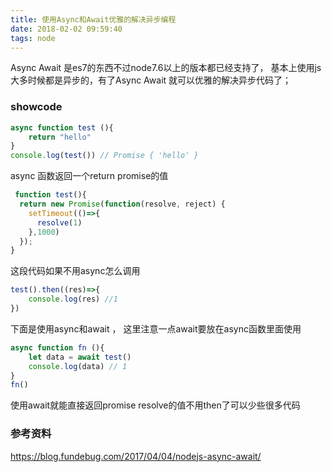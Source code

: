 ```yaml
---
title: 使用Async和Await优雅的解决异步编程
date: 2018-02-02 09:59:40
tags: node
---
```


Async Await 是es7的东西不过node7.6以上的版本都已经支持了，
基本上使用js大多时候都是异步的，有了Async Await 就可以优雅的解决异步代码了；


### showcode


```js
async function test (){
    return "hello"
}
console.log(test()) // Promise { 'hello' }
```
async 函数返回一个return promise的值 

<!-- more -->

```js
 function test(){
  return new Promise(function(resolve, reject) {
    setTimeout(()=>{
      resolve(1)
    },1000)
  });
}

```
这段代码如果不用async怎么调用

```js
test().then((res)=>{
    console.log(res) //1 
})
```
下面是使用async和await ， 这里注意一点await要放在async函数里面使用


```js
async function fn (){
    let data = await test()
    console.log(data) // 1
}
fn()
```

使用await就能直接返回promise resolve的值不用then了可以少些很多代码



### 参考资料

https://blog.fundebug.com/2017/04/04/nodejs-async-await/

